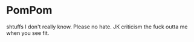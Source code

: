 # PomPom
shtuffs I don't really know. Please no hate. JK criticism the fuck outta me when you see fit. 
